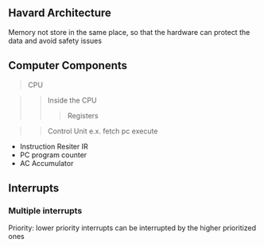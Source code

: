 ## Havard Architecture 

Memory not store in the same place, so that the hardware can protect the data and avoid safety issues 

## Computer Components

> CPU

>>Inside the CPU
>>
>>
>>>Registers 

>> Control Unit 
>> e.x. fetch pc execute 


* Instruction Resiter IR 
* PC program counter 
* AC Accumulator 

## Interrupts

### Multiple interrupts

Priority: lower priority interrupts can be interrupted by the higher prioritized ones
